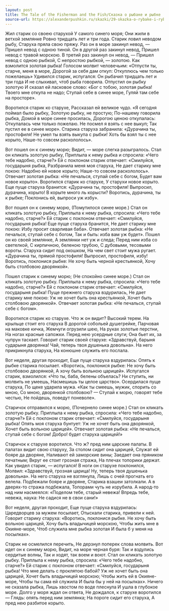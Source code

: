 ```yaml
---
layout: post
title: The Tale of the Fisherman and the Fish/Сказка о рыбаке и рыбке
source-url: https://alexanderpushkin.ru/skazki/29-skazka-o-rybake-i-rybke-1833.html
---
```


Жил старик со своею старухой
У самого синего моря;
Они жили в ветхой землянке
Ровно тридцать лет и три года.
Старик ловил неводом рыбу,
Старуха пряла свою пряжу.
Раз он в море закинул невод, —
Пришел невод с одною тиной.
Он в другой раз закинул невод,
Пришел невод с травой морскою.
В третий раз закинул он невод, —
Пришел невод с одною рыбкой,
С непростою рыбкой, — золотою.
Как взмолится золотая рыбка!
Голосом молвит человечьим:
«Отпусти ты, старче, меня в море,
Дорогой за себя дам откуп:
Откуплюсь чем только пожелаешь»
Удивился старик, испугался:
Он рыбачил тридцать лет и три года
И не слыхивал, чтоб рыба говорила.
Отпустил он рыбку золотую
И сказал ей ласковое слово:
«Бог с тобою, золотая рыбка!
Твоего мне откупа не надо;
Ступай себе в синее море,
Гуляй там себе на просторе».

Воротился старик ко старухе,
Рассказал ей великое чудо.
«Я сегодня поймал было рыбку,
Золотую рыбку, не простую;
По-нашему говорила рыбка,
Домой в море синее просилась,
Дорогою ценою откупалась:
Откупалась чем только пожелаю.
Не посмел я взять с нее выкуп;
Так пустил ее в синее море».
Старика старуха забранила:
«Дурачина ты, простофиля!
Не умел ты взять выкупа с рыбки!
Хоть бы взял ты с нее корыто,
Наше-то совсем раскололось».

Вот пошел он к синему морю;
Видит, — море слегка разыгралось.
Стал он кликать золотую рыбку,
Приплыла к нему рыбка и спросила:
«Чего тебе надобно, старче?»
Ей с поклоном старик отвечает:
«Смилуйся, государыня рыбка,
Разбранила меня моя старуха,
Не дает старику мне покою:
Надобно ей новое корыто;
Наше-то совсем раскололось».
Отвечает золотая рыбка:
«Не печалься, ступай себе с богом,
Будет вам новое корыто».
Воротился старик ко старухе,
У старухи новое корыто.
Еще пуще старуха бранится:
«Дурачина ты, простофиля!
Выпросил, дурачина, корыто!
В корыте много ль корысти?
Воротись, дурачина, ты к рыбке;
Поклонись ей, выпроси уж избу».

Вот пошел он к синему морю,
(Помутилося синее море.)
Стал он кликать золотую рыбку,
Приплыла к нему рыбка, спросила:
«Чего тебе надобно, старче?»
Ей старик с поклоном отвечает:
«Смилуйся, государыня рыбка!
Еще пуще старуха бранится,
Не дает старику мне покою:
Избу просит сварливая баба».
Отвечает золотая рыбка:
«Не печалься, ступай себе с богом,
Так и быть: изба вам уж будет».
Пошел он ко своей землянке,
А землянки нет уж и следа;
Перед ним изба со светелкой,
С кирпичною, беленою трубою,
С дубовыми, тесовыми вороты.
Старуха сидит под окошком,
На чем свет стоит мужа ругает.
«Дурачина ты, прямой простофиля!
Выпросил, простофиля, избу!
Воротись, поклонися рыбке:
Не хочу быть черной крестьянкой,
Хочу быть столбовою дворянкой».

Пошел старик к синему морю;
(Не спокойно синее море.)
Стал он кликать золотую рыбку.
Приплыла к нему рыбка, спросила:
«Чего тебе надобно, старче?»
Ей с поклоном старик отвечает:
«Смилуйся, государыня рыбка!
Пуще прежнего старуха вздурилась,
Не дает старику мне покою:
Уж не хочет быть она крестьянкой,
Хочет быть столбовою дворянкой».
Отвечает золотая рыбка:
«Не печалься, ступай себе с богом».

Воротился старик ко старухе.
Что ж он видит? Высокий терем.
На крыльце стоит его старуха
В дорогой собольей душегрейке,
Парчовая на маковке кичка,
Жемчуги огрузили шею,
На руках золотые перстни,
На ногах красные сапожки.
Перед нею усердные слуги;
Она бьет их, за чупрун таскает.
Говорит старик своей старухе:
«Здравствуй, барыня сударыня дворянка!
Чай, теперь твоя душенька довольна».
На него прикрикнула старуха,
На конюшне служить его послала.

Вот неделя, другая проходит,
Еще пуще старуха вздурилась:
Опять к рыбке старика посылает.
«Воротись, поклонися рыбке:
Не хочу быть столбовою дворянкой,
А хочу быть вольною царицей».
Испугался старик, взмолился:
«Что ты, баба, белены объелась?
Ни ступить, ни молвить не умеешь,
Насмешишь ты целое царство».
Осердилася пуще старуха,
По щеке ударила мужа.
«Как ты смеешь, мужик, спорить со мною,
Со мною, дворянкой столбовою? —
Ступай к морю, говорят тебе честью,
Не пойдешь, поведут поневоле».

Старичок отправился к морю,
(Почернело синее море.)
Стал он кликать золотую рыбку.
Приплыла к нему рыбка, спросила:
«Чего тебе надобно, старче?»
Ей с поклоном старик отвечает:
«Смилуйся, государыня рыбка!
Опять моя старуха бунтует:
Уж не хочет быть она дворянкой,
Хочет быть вольною царицей».
Отвечает золотая рыбка:
«Не печалься, ступай себе с богом!
Добро! будет старуха царицей!»

Старичок к старухе воротился.
Что ж? пред ним царские палаты.
В палатах видит свою старуху,
За столом сидит она царицей,
Служат ей бояре да дворяне,
Наливают ей заморские вины;
Заедает она пряником печатным;
Вкруг ее стоит грозная стража,
На плечах топорики держат.
Как увидел старик, — испугался!
В ноги он старухе поклонился,
Молвил: «Здравствуй, грозная царица!
Ну, теперь твоя душенька довольна».
На него старуха не взглянула,
Лишь с очей прогнать его велела.
Подбежали бояре и дворяне,
Старика взашеи затолкали.
А в дверях-то стража подбежала,
Топорами чуть не изрубила.
А народ-то над ним насмеялся:
«Поделом тебе, старый невежа!
Впредь тебе, невежа, наука:
Не садися не в свои сани!»

Вот неделя, другая проходит,
Еще пуще старуха вздурилась:
Царедворцев за мужем посылает,
Отыскали старика, привели к ней.
Говорит старику старуха:
«Воротись, поклонися рыбке.
Не хочу быть вольною царицей,
Хочу быть владычицей морскою,
Чтобы жить мне в Окияне-море,
Чтоб служила мне рыбка золотая
И была б у меня на посылках».

Старик не осмелился перечить,
Не дерзнул поперек слова молвить.
Вот идет он к синему морю,
Видит, на море черная буря:
Так и вздулись сердитые волны,
Так и ходят, так воем и воют.
Стал он кликать золотую рыбку.
Приплыла к нему рыбка, спросила:
«Чего тебе надобно, старче?»
Ей старик с поклоном отвечает:
«Смилуйся, государыня рыбка!
Что мне делать с проклятою бабой?
Уж не хочет быть она царицей,
Хочет быть владычицей морскою;
Чтобы жить ей в Окияне-море,
Чтобы ты сама ей служила
И была бы у ней на посылках».
Ничего не сказала рыбка,
Лишь хвостом по воде плеснула
И ушла в глубокое море.
Долго у моря ждал он ответа,
Не дождался, к старухе воротился —
Глядь: опять перед ним землянка;
На пороге сидит его старуха,
А пред нею разбитое корыто.